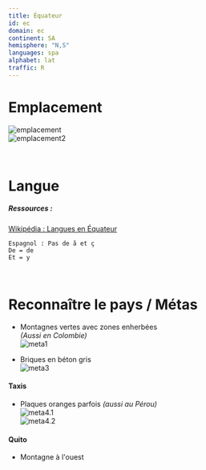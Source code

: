 ```yaml
---
title: Équateur
id: ec
domain: ec
continent: SA
hemisphere: "N,S"
languages: spa
alphabet: lat
traffic: R
---
```


# Emplacement

![emplacement](https://upload.wikimedia.org/wikipedia/commons/thumb/e/e3/ECU_orthographic.svg/300px-ECU_orthographic.svg.png)  
![emplacement2](https://upload.wikimedia.org/wikipedia/commons/1/12/Carte_de_l%27%C3%89quateur_FR.png)

<br/>

# Langue

##### Ressources :

[Wikipédia : Langues en Équateur](https://fr.wikipedia.org/wiki/Langues_en_%C3%89quateur)  

```
Espagnol : Pas de ã et ç
De = de
Et = y
```

<br/>

# Reconnaître le pays / Métas

- Montagnes vertes avec zones enherbées  
  *(Aussi en Colombie)*  
  ![meta1](/images/ec_geoguessr3.png)

- Briques en béton gris  
  ![meta3](/images/ec_geoguessr4.png)

#### Taxis
- Plaques oranges parfois *(aussi au Pérou)*  
  ![meta4.1](/images/ec_geoguessr.png)  
  ![meta4.2](/images/ec_geoguessr2.png)

#### Quito
- Montagne à l'ouest


